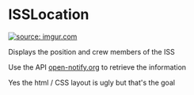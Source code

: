 # ISSLocation

<a href="https://imgur.com/EhuaAKH"><img src="https://i.imgur.com/EhuaAKH.png" title="source: imgur.com" /></a>

Displays the position and crew members of the ISS

Use the API [open-notify.org](http://open-notify.org/) to retrieve the information

Yes the html / CSS layout is ugly but that's the goal
